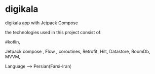 # digikala
digikala app with Jetpack Compose

the technologies used in this project consist of:

#kotlin,

Jetpack compose ,
Flow ,
coroutines,
Retrofit,
Hilt,
Datastore,
RoomDb,
MVVM,

Language --> Persian(Farsi-Iran)
